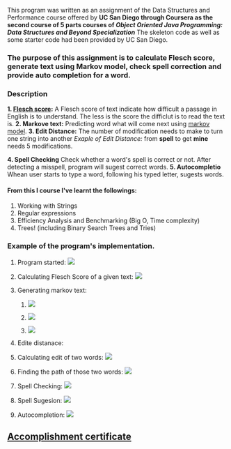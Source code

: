 This program was written as an assignment of the Data Structures and Performance course offered by __UC San Diego through Coursera as the second course of 5 parts courses of _Object Oriented Java Programming: Data Structures and Beyond Specialization___ The skeleton code as well as some starter code had been provided by UC San Diego.

### The purpose of this assignment is to calculate Flesch score, generate text using Markov model, check spell correction and provide auto completion for a word.

### Description
__1. [Flesch score](https://en.wikipedia.org/wiki/Flesch%E2%80%93Kincaid_readability_tests):__ A Flesch score of text indicate how difficult a passage in English is to understand. The less is the score the difficlut is to read the text is. 
__2. Markove text:__ Predicting word what will come next using [markov model](https://en.wikipedia.org/wiki/Markov_model).
__3. Edit Distance:__ The number of modification needs to make to turn one string  into another
		_Exaple of Edit Distance:_ from __spell__ to get __mine__ needs 5 modifications.

__4. Spell Checking__ Check whether a word's spell is correct or not. After detecting a misspell, program will sugest correct words. 
__5. Autocompletio__ Whean user starts to type a word, following his typed letter, sugests words.


#### From this I course I've learnt the followings:
1. Working with Strings
1. Regular expressions
1. Efficiency Analysis and Benchmarking (Big O, Time complexity)
1. Trees! (including Binary Search Trees and Tries)

### Example of the program's implementation.
1. Program started: ![](/img/openinginterface.png)

1. Calculating Flesch Score of a given text: ![](/img/fleschscore.png) 

1. Generating markov text:
    1. ![](/img/texttogeneratemarkovtext.png)
    
    1. ![](/img/trianingmarkovtextgenerator.png)
    
    1. ![](/img/generatedmarkovtext.png)
    
1. Edite distanace:
  1. Calculating edit of two words: ![](/img/editdistance1.png)
  
  1. Finding the path of those two words: ![](/img/editdistance2.png)
  
1. Spell Checking: ![](/img/spelldetetion.png)

1. Spell Sugesion: ![](/img/spellsugestion.png)

1. Autocompletion: ![](/img/autocompletion.png) 

## [Accomplishment certificate](https://github.com/mmncoder/Coursera-Certificates/blob/master/2.2.%20Data%20Structures%20and%20Performance.pdf)



